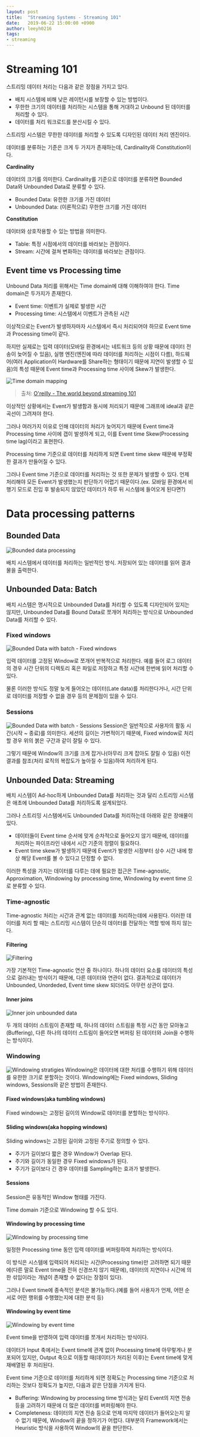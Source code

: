 ```yaml
---
layout: post
title:  "Streaming Systems - Streaming 101"
date:   2019-06-22 15:00:00 +0900
author: leeyh0216
tags:
- streaming
---
```


# Streaming 101

스트리밍 데이터 처리는 다음과 같은 장점을 가지고 있다.

- 배치 시스템에 비해 낮은 레이턴시를 보장할 수 있는 방법이다.
- 무한한 크기의 데이터를 처리하는 시스템을 통해 거대하고 Unbound 된 데이터를 처리할 수 있다.
- 데이터를 처리 워크로드를 분산시킬 수 있다.

스트리밍 시스템은 무한한 데이터를 처리할 수 있도록 디자인된 데이터 처리 엔진이다.

데이터를 분류하는 기준은 크게 두 가지가 존재하는데, Cardinality와 Constitution이다.

**Cardinality**

데이터의 크기를 의미한다. Cardinality를 기준으로 데이터를 분류하면 Bounded Data와 Unbounded Data로 분류할 수 있다.

- Bounded Data: 유한한 크기를 가진 데이터
- Unbounded Data: (이론적으로) 무한한 크기를 가진 데이터

**Constitution**

데이터와 상호작용할 수 있는 방법을 의미한다.

- Table: 특정 시점에서의 데이터를 바라보는 관점이다.
- Stream: 시간에 걸쳐 변화하는 데이터를 바라보는 관점이다.

## Event time vs Processing time

Unbound Data 처리를 위해서는 Time domain에 대해 이해하여야 한다. Time domain은 두가지가 존재한다.

- Event time: 이벤트가 실제로 발생한 시간
- Processing time: 시스템에서 이벤트가 관측된 시간

이상적으로는 Event가 발생하자마자 시스템에서 즉시 처리되어야 하므로 Event time과 Processing time이 같다.

하지만 실제로는 입력 데이터(모바일 환경에서는 네트워크 등의 상황 때문에 데이터 전송이 늦어질 수 있음), 실행 엔진(엔진에 따라 데이터를 처리하는 시점이 다름), 하드웨어(여러 Application이 Hardware를 Share하는 형태이기 때문에 지연이 발생할 수 있음)의 특성 때문에 Event time과 Processing time 사이에 Skew가 발생한다. 

![Time domain mapping](/assets/streaming/time_domain_mapping.jpg)

> 출처: [O'reilly - The world beyond streaming 101](https://www.oreilly.com/ideas/the-world-beyond-batch-streaming-101)

이상적인 상황에서는 Event가 발생함과 동시에 처리되기 때문에 그래프에 ideal과 같은 곡선이 그려져야 한다.

그러나 여러가지 이유로 인해 데이터의 처리가 늦어지기 때문에 Event time과 Processing time 사이에 갭이 발생하게 되고, 이를 Event time Skew(Processing time lag)이라고 표현한다.

Processing time 기준으로 데이터를 처리하게 되면 Event time skew 때문에 부정확한 결과가 만들어질 수 있다.

그러나 Event time 기준으로 데이터를 처리하는 것 또한 문제가 발생할 수 있다. 언제 처리해야 모든 Event가 발생했는지 판단하기 어렵기 때문이다.(ex. 모바일 환경에서 비행기 모드로 진입 후 발송되지 않았던 데이터가 하루 뒤 시스템에 들어오게 된다면?)

# Data processing patterns

## Bounded Data

![Bounded data processing](/assets/streaming/bounded_data_processing.jpg)

배치 시스템에서 데이터를 처리하는 일반적인 방식. 저장되어 있는 데이터를 읽어 결과물을 출력한다.

## Unbounded Data: Batch

배치 시스템은 명시적으로 Unbounded Data를 처리할 수 있도록 디자인되어 있지는 않지만, Unbounded Data를 Bound Data로 쪼개어 처리하는 방식으로 Unbounded Data를 처리할 수 있다.

### Fixed windows

![Bounded Data with batch - Fixed windows](/assets/streaming/bounded_data_batch_fixed_windows.png)

입력 데이터를 고정된 Window로 쪼개어 반복적으로 처리한다. 예를 들어 로그 데이터의 경우 시간 단위의 디렉토리 혹은 파일로 저장하고 특정 시간에 한번에 읽어 처리할 수 있다.

물론 이러한 방식도 정말 늦게 들어오는 데이터(Late data)를 처리한다거나, 시간 단위로 데이터를 저장할 수 없을 경우 등의 문제점이 있을 수 있다.

### Sessions

![Bounded Data with batch - Sessions](/assets/streaming/bounded_data_batch_sessions.jpg)
Session은 일반적으로 사용자의 활동 시간(시작 ~ 종료)를 의미한다. 세션의 길이는 가변적이기 때문에, Fixed window로 처리할 경우 위의 붉은 구간과 같이 잘릴 수 있다.

그렇기 때문에 Window의 크기를 크게 잡거나(아무리 크게 잡아도 잘릴 수 있음) 이전 결과를 참조(처리 로직의 복잡도가 높아질 수 있음)하여 처리하게 된다.

## Unbounded Data: Streaming

배치 시스템이 Ad-hoc하게 Unbounded Data를 처리하는 것과 달리 스트리밍 시스템은 애초에 Unbounded Data를 처리하도록 설계되었다.

그러나 스트리밍 시스템에서도 Unbounded Data를 처리하는데 아래와 같은 장애물이 있다.

- 데이터들이 Event time 순서에 맞게 순차적으로 들어오지 않기 때문에, 데이터를 처리하는 파이프라인 내에서 시간 기준의 정렬이 필요하다.
- Event time skew가 발생하기 때문에 Event가 발생한 시점부터 상수 시간 내에 항상 해당 Event를 볼 수 있다고 단정할 수 없다.

이러한 특성을 가지는 데이터를 다루는 데에 필요한 접근은 Time-agnostic, Approximation, Windowing by processing time, Windowing by event time 으로 분류할 수 있다.

### Time-agnostic

Time-agnostic 처리는 시간과 관계 없는 데이터를 처리하는데에 사용된다. 이러한 데이터를 처리 할 때는 스트리밍 시스템이 단순히 데이터를 전달하는 역할 밖에 하지 않는다.

#### Filtering

![Filtering](/assets/streaming/filtering_unbounded_data.jpg)

가장 기본적인 Time-agnostic 연산 중 하나이다. 하나의 데이터 요소를 데이터의 특성으로 걸러내는 방식이기 때문에, 다른 데이터와 연관이 없다. 결과적으로 데이터가 Unbounded, Unordeded, Event time skew 되더라도 아무런 상관이 없다.

#### Inner joins

![Inner join unbounded data](/assets/streaming/inner_join_unbounded_data.jpg)

두 개의 데이터 스트림이 존재할 때, 하나의 데이터 스트림을 특정 시간 동안 모아놓고(Buffering), 다른 하나의 데이터 스트림이 들어오면 버퍼링 된 데이터와 Join을 수행하는 방식이다.

### Windowing

![Windowing stratigies](/assets/streaming/windowing_strategies.jpg)
Windowing은 데이터에 대한 처리를 수행하기 위해 데이터를 유한한 크기로 분할하는 것이다. Windowing에는 Fixed windows, Sliding windows, Sessions와 같은 방법이 존재한다.

#### Fixed windows(aka tumbling windows)

Fixed windows는 고정된 길이의 Window로 데이터를 분할하는 방식이다.

#### Sliding windows(aka hopping windows)

Sliding windows는 고정된 길이와 고정된 주기로 정의할 수 있다.

- 주기가 길이보다 짧은 경우 Window가 Overlap 된다.
- 주기와 길이가 동일한 경우 Fixed windows가 된다.
- 주기가 길이보다 긴 경우 데이터를 Sampling하는 효과가 발생한다.

#### Sessions

Session은 유동적인 Window 형태를 가진다.

Time domain 기준으로 Windowing 할 수도 있다.

#### Windowing by processing time

![Windowing by processing time](/assets/streaming/windowing_by_processing_time.jpg)

일정한 Processing time 동안 입력 데이터를 버퍼링하여 처리하는 방식이다. 

이 방식은 시스템에 입력되어 처리되는 시간(Processing time)만 고려하면 되기 때문에(다른 말로 Event time을 전혀 신경쓰지 않기 때문에), 데이터의 지연이나 시간에 의한 섞임이라는 개념이 존재할 수 없다(는 장점이 있다).

그러나 Event time에 종속적인 분석은 불가능하다.(예를 들어 사용자가 언제, 어떤 순서로 어떤 행위를 수행했는지에 대한 분석 등)

#### Windowing by event time

![Windowing by event time](/assets/streaming/windowing_by_event_time.jpg)

Event time을 반영하여 입력 데이터를 쪼개서 처리하는 방식이다.

데이터가 Input 축에서는 Event time에 관계 없이 Processing time에 아무렇게나 분포되어 있지만, Output 축으로 이동할 때(데이터가 처리된 이후)는 Event time에 맞게 재배열된 후 처리된다.

Event time 기준으로 데이터를 처리하게 되면 정확도는 Processing time 기준으로 처리하는 것보다 정확도가 높지만, 다음과 같은 단점을 가지게 된다.

- Buffering: Windowing by processing time 방식과는 달리 Event의 지연 전송 등을 고려하기 때문에 더 많은 데이터를 버퍼링해야 한다.
- Completeness: 데이터의 지연 전송 등으로 언제 마지막 데이터가 들어오는지 알 수 없기 때문에, Window의 끝을 정하기가 어렵다. 대부분의 Framework에서는 Heuristic 방식을 사용하여 Window의 끝을 판단한다.